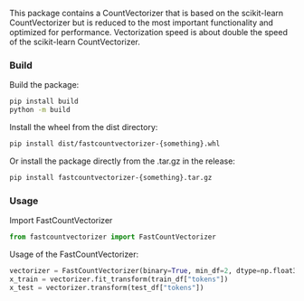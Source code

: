 This package contains a CountVectorizer that is based on the scikit-learn CountVectorizer but is reduced to the most important functionality and optimized for performance. Vectorization speed is about double the speed of the scikit-learn CountVectorizer. 

### Build
Build the package:
```bash
pip install build
python -m build
```
Install the wheel from the dist directory:
```bash
pip install dist/fastcountvectorizer-{something}.whl
```
Or install the package directly from the .tar.gz in the release:
```bash
pip install fastcountvectorizer-{something}.tar.gz
```

### Usage
Import FastCountVectorizer
```python
from fastcountvectorizer import FastCountVectorizer
```
Usage of the FastCountVectorizer:
```python
vectorizer = FastCountVectorizer(binary=True, min_df=2, dtype=np.float32)
x_train = vectorizer.fit_transform(train_df["tokens"])
x_test = vectorizer.transform(test_df["tokens"])
```

